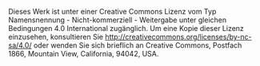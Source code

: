 Dieses Werk ist unter einer Creative Commons Lizenz vom Typ Namensnennung - Nicht-kommerziell - Weitergabe unter gleichen Bedingungen 4.0 International zugänglich. Um eine Kopie dieser Lizenz einzusehen, konsultieren Sie http://creativecommons.org/licenses/by-nc-sa/4.0/ oder wenden Sie sich brieflich an Creative Commons, Postfach 1866, Mountain View, California, 94042, USA.
